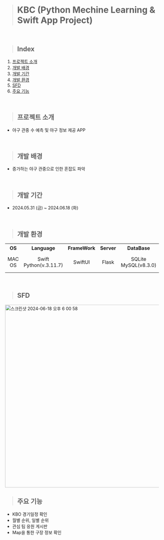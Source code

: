 > # KBC (Python Mechine Learning & Swift App Project)

<br>

> ## Index
1. [프로젝트 소개](#프로젝트-소개)
2. [개발 배경](#개발-배경)
3. [개발 기간](#개발-기간)
4. [개발 환경](#개발-환경)
5. [SFD](#SFD)
6. [주요 기능](#주요-기능)

<br>

> ## 프로젝트 소개
- 야구 관중 수 예측 및 야구 정보 제공 APP

<br>

> ## 개발 배경
- 증가하는 야구 관중으로 인한 혼잡도 파악

<br>

> ## 개발 기간
- 2024.05.31 (금) ~ 2024.06.18 (화)

<br>

> ## 개발 환경
<table>
  <tr>
    <th align="center">OS</th>
    <th align="center">Language</th>
    <th align="center">FrameWork</th>
    <th align="center">Server</th>
    <th align="center">DataBase</th>
    <th align="center">IDE</th>
  </tr>
  <tr>
    <td align="center">MAC OS</td>
    <td align="center">Swift<br>Python(v.3.11.7)</td>
    <td align="center">SwiftUI</td>
    <td align="center">Flask</td>
    <td align="center">SQLite<br>MySQL(v8.3.0)</td>
    <td align="center">Visual Studio code(v1.90.1)<br> Xcode(v15.4)</td>
  </tr>
</table>

<br>

> ## SFD
<img width="600" alt="스크린샷 2024-06-18 오후 6 00 58" src="https://github.com/lcy0512/KBC/assets/152368203/e34aa049-c27b-438f-9224-55822e53cd87">

<br>

> ## 주요 기능
- KBO 경기일정 확인
- 월별 순위, 일별 순위
- 관심 팀 응원 게시판
- Map을 통한 구장 정보 확인
